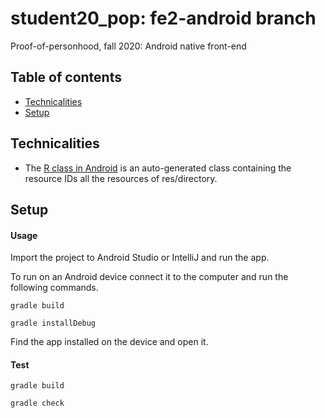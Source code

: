 # student20_pop: fe2-android branch
Proof-of-personhood, fall 2020: Android native front-end

## Table of contents
* [Technicalities](#technicalities)
* [Setup](#setup)

## Technicalities
* The [R class in Android](https://stackoverflow.com/questions/4953077/what-is-the-class-r-in-android) is an auto-generated class containing the resource IDs all the resources of res/directory.

## Setup
#### Usage
Import the project to Android Studio or IntelliJ and run the app.

To run on an Android device connect it to the computer and run the following commands.
```
gradle build
```
```
gradle installDebug
```
Find the app installed on the device and open it.

#### Test
```
gradle build
```
```
gradle check
```